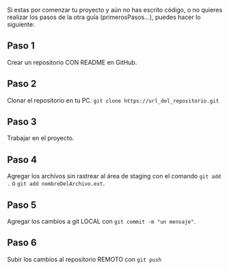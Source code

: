 Si estas por comenzar tu proyecto y aún no has escrito código, o no quieres realizar los pasos de la otra guía (primerosPasos...), puedes hacer lo siguiente:

## Paso 1
Crear un repositorio CON README en GitHub.

## Paso 2 
Clonar el repositorio en tu PC.
`git clone https://url_del_repositorio.git`

## Paso 3
Trabajar en el proyecto.

## Paso 4 
Agregar los archivos sin rastrear al área de staging con el comando `git add .` ó `git add nombreDelArchivo.ext`.

## Paso 5
Agregar los cambios a git LOCAL con `git commit -m "un mensaje"`.

## Paso 6 
Subir los cambios al repositorio REMOTO con `git push`
